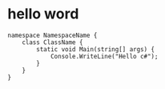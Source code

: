 # hello word

	namespace NamespaceName {
		class ClassName {
			static void Main(string[] args) {
				Console.WriteLine("Hello c#");
			}
		}
	}